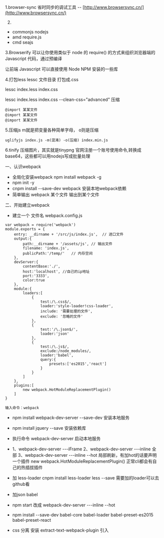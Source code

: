 1.browser-sync 省时同步的调试工具 -- [http://www.browsersync.cn/](http://www.browsersync.cn/)

2.

* commonjs  nodejs 
* amd  require.js
* cmd seajs

3.Browserify  可以让你使用类似于 node 的 require\(\) 的方式来组织浏览器端的 Javascript 代码，通过预编译

让前端 Javascript 可以直接使用 Node NPM 安装的一些库

4.打包less  lessc 文件目录  打包成.css

lessc index.less index.css

lessc index.less index.css --clean-css="advanced" 压缩

```
@import 某某文件
@import 某某文件
@import 某某文件
```

5.压缩js m就是把变量各种简单字母， o则是压缩

```
uglifyjs index.js -m(混淆) -o(压缩) index.min.js
```

6.tinify 压缩图片，其实就是tinypng 官网注册一个账号使用命令,转换成base64，这些都可以用nodejs写成批量处理

一、认识webpack

* 全局化安装webpack  npm install webpack -g
* npm init -y
* cnpm install --save-dev webpack  安装本地webpack依赖
* 简单输出 webpack 某个文件 输出到某个文件

二、开始建立webpack

* 建立一个 文件名 webpack.config.js

```
var webpack = require('webpack')
module.exports = {
    entry: __dirname + '/src/js/index.js',  // 进口文件
    output:{
        path:__dirname + '/assets/js', // 输出文件
        filename: 'index.js',
        publicPath:'/temp/'   // 内存空间
    },
    devServer:{
        contentBase:'./',
        host:'localhost', //自己的ip地址
        port:'3333',
        color:true
    },
    module:{
        loaders:[
            {
                test:/\.css$/,
                loader:'style-loader!css-loader',
                include: '需要处理的文件',
                exclude: '忽略的文件'
            },
            {
                test:'/\.json$/',
                loader:'json'
            },
            {
                test:/\.js$/,
                exclude:/node_modules/,
                loader:'babel',
                query:{
                    presets:['es2015','react']
                }
            }
        ]
    },
    plugins:[
        new webpack.HotModuleReplacementPlugin()
    ]
}

输入命令：webpack
```

* npm install webpack-dev-server --save-dev   安装本地服务
* npm install jquery --save  安装依赖库

* 执行命令  webpack-dev-server  启动本地服务

* 1、webpack-dev-server ---iFrame  2、webpack-dev-server ---inline 全部  3、webpack-dev-server ---inline --hot 局部刷新，有加hot的话要声明一个插件 new webpack.HotModuleReplacementPlugin\(\)  正常cli都会有自己的热插拔插件

* 加 less-loader  cnpm install less-loader less --save  需要加的loader可以去github看

* 加json babel

* npm start  改成 webpack-dev-server ---inline --hot

* npm install --save-dev babel-core babel-loader babel-preset-es2015 babel-preset-react

* css 分离 安装  extract-text-webpack-plugin  引入



